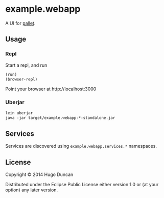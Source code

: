 # example.webapp

A UI for [pallet](http://palletops.com).

## Usage

### Repl
Start a repl, and run

```clj
(run)
(browser-repl)
```

Point your browser at http://localhost:3000

### Uberjar

```clj
lein uberjar
java -jar target/example.webapp-*-standalone.jar
```

## Services

Services are discovered using `example.webapp.services.*` namespaces.


## License

Copyright © 2014 Hugo Duncan

Distributed under the Eclipse Public License either version 1.0 or (at
your option) any later version.
